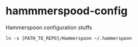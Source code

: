 # hammmerspood-config
Hammerspoon configuration stuffs

`ln -s [PATH_TO_REPO]/Hammerspoon ~/.hammerspoon`
